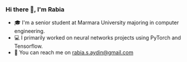 ### Hi there 👋, I'm Rabia
- 🎓 I'm a senior student at Marmara University majoring in computer engineering. 
- 💻 I primarily worked on neural networks projects using PyTorch and Tensorflow.
- 💬 You can reach me on rabia.s.aydin@gmail.com
<!--
**RabiaSevvalAydin/RabiaSevvalAydin** is a ✨ _special_ ✨ repository because its `README.md` (this file) appears on your GitHub profile.

Here are some ideas to get you started:

- 🔭 I’m currently working on ...
- 🌱 I’m currently learning ...
- 👯 I’m looking to collaborate on ...
- 🤔 I’m looking for help with ...
- 💬 Ask me about ...
- 📫 How to reach me: ...
- 😄 Pronouns: ...
- ⚡ Fun fact: ...
-->
